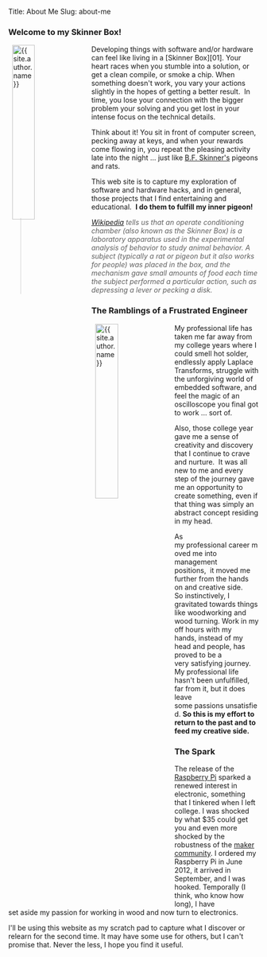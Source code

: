 Title: About Me
Slug: about-me

### Welcome to my Skinner Box!
<a href="http://webspace.ship.edu/cgboer/skinner.html">
    <img class="img-rounded" style="margin: 0px 8px; float: left" title="Skinner Box: A soundproof, light-resistant box or cage used in laboratories to isolate an animal for experiments in operant conditioning and usually containing only a bar or lever to be pressed by the animal to gain a reward, such as food, or to avoid a painful stimulus, such as a shock. " alt="{{ site.author.name }}" src="http://content.answcdn.com/main/content/img/oxford/Oxford_Mind/0198162246.skinner-box.1.jpg" width="30%" height="30%" />
</a>
Developing things with software and/or hardware can feel like living in a [Skinner Box][01]. Your heart races when you stumble into a solution, or get a clean compile, or smoke a chip. When something doesn't work, you vary your actions slightly in the hopes of getting a better result.  In time, you lose your connection with the bigger problem your solving and you get lost in your intense focus on the technical details.

Think about it! You sit in front of computer screen, pecking away at keys, and when your rewards come flowing in, you repeat the pleasing activity late into the night ... just like [B.F. Skinner's][02] pigeons and rats.

This web site is to capture my exploration of software and hardware hacks, and in general, those projects that I find entertaining and educational.  **I do them to fulfill my inner pigeon!**

>_[Wikipedia][01] tells us that an operate conditioning chamber (also known as the Skinner Box) is a laboratory apparatus used in the experimental analysis of behavior to study animal behavior. A subject (typically a rat or pigeon but it also works for people) was placed in the box, and the mechanism gave small amounts of food each time the subject performed a particular action, such as depressing a lever or pecking a disk._

### The Ramblings of a Frustrated Engineer
<a href="http://thehappiestcow.wordpress.com/2012/09/17/switching-light-sculptures/">
    <img class="img-rounded" style="margin: 0px 8px; float: left" title="The artistic, yet technical sophisticated, works of Australian engineer & artist, Ian Burns." alt="{{ site.author.name }}" src="http://thehappiestcow.files.wordpress.com/2012/09/20120917-131948.jpg" width="30%" height="30%" />
</a>
My professional life has taken me far away from my college years where I could smell hot solder, endlessly apply Laplace Transforms, struggle with the unforgiving world of embedded software, and feel the magic of an oscilloscope you final got to work ... sort of.

Also, those college year gave me a sense of creativity and discovery that I continue to crave and nurture.  It was all new to me and every step of the journey gave me an opportunity to create something, even if that thing was simply an abstract concept residing in my head.

As my professional career moved me into management positions,  it moved me further from the hands on and creative side. So instinctively, I gravitated towards things like woodworking and wood turning.
Work in my off hours with my hands, instead of my head and people, has proved to be a very satisfying journey.
My professional life hasn't been unfulfilled, far from it, but it does leave some passions unsatisfied.
**So this is my effort to return to the past and to feed my creative side.**

### The Spark
The release of the [Raspberry Pi][03] sparked a renewed interest in electronic,
something that I tinkered when I left college.
I was shocked by what $35 could get you and even more shocked by the robustness of the [maker community][04].
I ordered my Raspberry Pi in June 2012, it arrived in September, and I was hooked.
Temporally (I think, who know how long), I have set aside my passion for working in wood and now turn to electronics.

I'll be using this website as my scratch pad to capture what I discover or relearn for the second time.
It may have some use for others, but I can't promise that.
Never the less, I hope you find it useful.



[01]:http://en.wikipedia.org/wiki/Skinner_box "Description of the Classic Skinner Box"
[02]:https://en.wikipedia.org/wiki/B._F._Skinner "Biography of the inventor of the Skinner Box"
[03]:http://www.raspberrypi.org/faqs
[04]:http://en.wikipedia.org/wiki/Maker_culture
